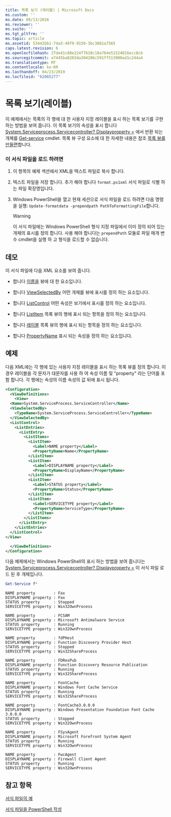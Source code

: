```yaml
---
title: 목록 보기 (레이블) | Microsoft Docs
ms.custom: ''
ms.date: 09/13/2016
ms.reviewer: ''
ms.suite: ''
ms.tgt_pltfrm: ''
ms.topic: article
ms.assetid: 53442bb1-74a3-49f9-9150-3bc3081a7565
caps.latest.revision: 6
ms.openlocfilehash: 27de41c88e224f7610c10a764e51524016ecc8cb
ms.sourcegitcommit: e7445ba8203da304286c591ff513900ad1c244a4
ms.translationtype: MT
ms.contentlocale: ko-KR
ms.lasthandoff: 04/23/2019
ms.locfileid: "62065277"
---
```

# <a name="list-view-labels"></a>목록 보기(레이블)

이 예제에서는 목록의 각 행에 대 한 사용자 지정 레이블을 표시 하는 목록 보기를 구현 하는 방법을 보여 줍니다. 이 목록 보기의 속성을 표시 합니다 [System.Serviceprocess.Servicecontroller? Displayproperty =](/dotnet/api/System.ServiceProcess.ServiceController) 에서 반환 되는 개체를 [Get-service](/powershell/module/Microsoft.PowerShell.Management/Get-Service) cmdlet. 목록 뷰 구성 요소에 대 한 자세한 내용은 참조 [목록 뷰를 만들면](./creating-a-list-view.md)합니다.

### <a name="to-load-this-formatting-file"></a>이 서식 파일을 로드 하려면

1. 이 항목의 예제 섹션에서 XML을 텍스트 파일로 복사 합니다.

2. 텍스트 파일을 저장 합니다. 추가 해야 합니다 `format.ps1xml` 서식 파일로 식별 하는 파일 확장명입니다.

3. Windows PowerShell을 열고 현재 세션으로 서식 파일을 로드 하려면 다음 명령을 실행: `Update-formatdata -prependpath PathToFormattingFile`합니다.

   > [!WARNING]
   > 이 서식 파일에는 Windows PowerShell 형식 지정 파일에서 이미 정의 되어 있는 개체의 표시를 정의 합니다. 사용 해야 합니다는 `prependPath` 모듈로 파일 매개 변수 cmdlet을 실행 하 고 형식을 로드할 수 없습니다.

## <a name="demonstrates"></a>데모

이 서식 파일에 다음 XML 요소를 보여 줍니다.

- 합니다 [이름을](./name-element-for-view-format.md) 뷰에 대 한 요소입니다.

- 합니다 [ViewSelectedBy](./viewselectedby-element-format.md) 어떤 개체를 뷰에 표시를 정의 하는 요소입니다.

- 합니다 [ListControl](./listcontrol-element-format.md) 어떤 속성은 보기에서 표시를 정의 하는 요소입니다.

- 합니다 [ListItem](./listitem-element-for-listitems-for-listcontrol-format.md) 목록 뷰의 행에 표시 되는 항목을 정의 하는 요소입니다.

- 합니다 [레이블](./label-element-for-listitem-for-listcontrol-format.md) 목록 뷰의 행에 표시 되는 항목을 정의 하는 요소입니다.

- 합니다 [PropertyName](./propertyname-element-for-listitem-for-listcontrol-format.md) 표시 되는 속성을 정의 하는 요소입니다.

## <a name="example"></a>예제

다음 XML에는 각 행에 있는 사용자 지정 레이블을 표시 하는 목록 뷰를 정의 합니다. 이 경우 레이블을 각 문자가 대문자를 사용 하 여 속성 이름 및 "property" 라는 단어를 포함 합니다. 각 행에는 속성의 이름 속성의 값 뒤에 표시 됩니다.

```xml
<Configuration>
  <ViewDefinitions>
    <View>
  <Name>System.ServiceProcess.ServiceController</Name>
  <ViewSelectedBy>
    <TypeName>System.ServiceProcess.ServiceController</TypeName>
  </ViewSelectedBy>
  <ListControl>
    <ListEntries>
      <ListEntry>
        <ListItems>
          <ListItem>
            <Label>NAME property</Label>
            <PropertyName>Name</PropertyName>
          </ListItem>
          <ListItem>
            <Label>DISPLAYNAME property</Label>
            <PropertyName>DisplayName</PropertyName>
          </ListItem>
          <ListItem>
            <Label>STATUS property</Label>
            <PropertyName>Status</PropertyName>
          </ListItem>
          <ListItem>
            <Label>SERVICETYPE property</Label>
            <PropertyName>ServiceType</PropertyName>
          </ListItem>
        </ListItems>
      </ListEntry>
    </ListEntries>
  </ListControl>
</View>

  </ViewDefinitions>
</Configuration>
```

다음 예제에서는 Windows PowerShell의 표시 하는 방법을 보여 줍니다는 [System.Serviceprocess.Servicecontroller? Displayproperty =](/dotnet/api/System.ServiceProcess.ServiceController) 이 서식 파일 로드 된 후 개체입니다.

```powershell
Get-Service f*
```

```output
NAME property        : Fax
DISPLAYNAME property : Fax
STATUS property      : Stopped
SERVICETYPE property : Win32OwnProcess

NAME property        : FCSAM
DISPLAYNAME property : Microsoft Antimalware Service
STATUS property      : Running
SERVICETYPE property : Win32OwnProcess

NAME property        : fdPHost
DISPLAYNAME property : Function Discovery Provider Host
STATUS property      : Stopped
SERVICETYPE property : Win32ShareProcess

NAME property        : FDResPub
DISPLAYNAME property : Function Discovery Resource Publication
STATUS property      : Running
SERVICETYPE property : Win32ShareProcess

NAME property        : FontCache
DISPLAYNAME property : Windows Font Cache Service
STATUS property      : Running
SERVICETYPE property : Win32ShareProcess

NAME property        : FontCache3.0.0.0
DISPLAYNAME property : Windows Presentation Foundation Font Cache 3.0.0.0
STATUS property      : Stopped
SERVICETYPE property : Win32OwnProcess

NAME property        : FSysAgent
DISPLAYNAME property : Microsoft Forefront System Agent
STATUS property      : Running
SERVICETYPE property : Win32OwnProcess

NAME property        : FwcAgent
DISPLAYNAME property : Firewall Client Agent
STATUS property      : Running
SERVICETYPE property : Win32OwnProcess
```

## <a name="see-also"></a>참고 항목

[서식 파일의 예](./examples-of-formatting-files.md)

[서식 파일을 PowerShell 작성](./writing-a-powershell-formatting-file.md)

